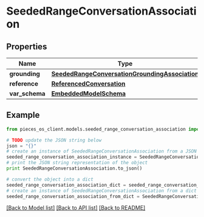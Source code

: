 # SeededRangeConversationAssociation


## Properties
Name | Type | Description | Notes
------------ | ------------- | ------------- | -------------
**grounding** | [**SeededRangeConversationGroundingAssociation**](SeededRangeConversationGroundingAssociation.md) |  | [optional] 
**reference** | [**ReferencedConversation**](ReferencedConversation.md) |  | 
**var_schema** | [**EmbeddedModelSchema**](EmbeddedModelSchema.md) |  | [optional] 

## Example

```python
from pieces_os_client.models.seeded_range_conversation_association import SeededRangeConversationAssociation

# TODO update the JSON string below
json = "{}"
# create an instance of SeededRangeConversationAssociation from a JSON string
seeded_range_conversation_association_instance = SeededRangeConversationAssociation.from_json(json)
# print the JSON string representation of the object
print SeededRangeConversationAssociation.to_json()

# convert the object into a dict
seeded_range_conversation_association_dict = seeded_range_conversation_association_instance.to_dict()
# create an instance of SeededRangeConversationAssociation from a dict
seeded_range_conversation_association_from_dict = SeededRangeConversationAssociation.from_dict(seeded_range_conversation_association_dict)
```
[[Back to Model list]](../README.md#documentation-for-models) [[Back to API list]](../README.md#documentation-for-api-endpoints) [[Back to README]](../README.md)


